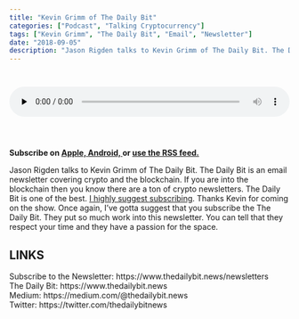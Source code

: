 ```yaml
---
title: "Kevin Grimm of The Daily Bit"
categories: ["Podcast", "Talking Cryptocurrency"]
tags: ["Kevin Grimm", "The Daily Bit", "Email", "Newsletter"]
date: "2018-09-05"
description: "Jason Rigden talks to Kevin Grimm of The Daily Bit. The Daily Bit is an email newsletter covering crypto and the blockchain."
---
```

<p>
<audio controls="" preload="none" style="padding-top:2em;padding-bottom:3em; width:100%;">
  <source src="http://traffic.libsyn.com/talkingcryptocurrency/TalkingCryptocurrency_038.mp3" type="audio/mpeg">
Your browser does not support the audio element.
</audio>
</p>


<p>
<strong>
Subscribe on 
        <a href="https://itunes.apple.com/us/podcast/talking-cryptocurrency/id1388099603?mt=2app=podcast">
            Apple,
        </a>
        <a href="https://www.google.com/podcasts?feed=aHR0cDovL3RhbGtpbmdjcnlwdG9jdXJyZW5jeS5saWJzeW4uY29tL3Jzcw%3D%3D">
          Android,
        </a>
        or
        <a href="http://talkingcryptocurrency.libsyn.com/rss">
          use the RSS feed.
         </a>
</strong>
</p>
	
Jason Rigden talks to Kevin Grimm of The Daily Bit. The Daily Bit is an email newsletter covering crypto and the blockchain. If you are into the blockchain then you know there are a ton of crypto newsletters. The Daily Bit is one of the best. <a href="https://www.thedailybit.news/newsletters">I highly suggest subscribing</a>. Thanks Kevin for coming on the show. Once again, I’ve gotta suggest that you subscribe the The Daily Bit. They put so much work into this newsletter. You can tell that they respect your time and they have a passion for the space.

<h2>LINKS</h2>
Subscribe to the Newsletter: https://www.thedailybit.news/newsletters<br>
The Daily Bit: https://www.thedailybit.news<br>
Medium: https://medium.com/@thedailybit.news<br>
Twitter: https://twitter.com/thedailybitnews<br>

